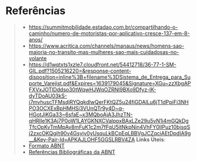 # Referências
> - https://summitmobilidade.estadao.com.br/compartilhando-o-caminho/numero-de-motoristas-por-aplicativo-cresce-137-em-8-anos/
> - https://www.acritica.com/channels/manaus/news/homens-sao-maioria-no-transito-mas-mulheres-sao-mais-cuidadosas-no-volante
> - https://d1wqtxts1xzle7.cloudfront.net/54412718/36-77-1-SM-GIL.pdf?1505216220=&response-content-disposition=inline%3B+filename%3DSistema_de_Entrega_para_Suporte_Varejist.pdf&Expires=1639179045&Signature=XGu~zzXbgAPFXVxJOTlDddso30tWqwHJWqOZRNl9BXo9Dfyz-lK-dyTDoAU03kS-j7mvhuscTFMsdjRYQqkdIwQerFKtQZ5u24fjGDAlLu6jT1dPpiFi3NHPO3OCXExBpHMHSi3VUnQTr9y4D~q-HGotJjKGa33~6sfaE~x3MQboAjA3JhzTN-qHRIIe1K3Aj7P0oW1LAYGKNXCValppxBAxLZe29u5vN1i4mGQkDgTfcOpKvTmMpAv8mFuK1c2m7fFqU5itNkpNin4VhFY0lIPuz10bjsqSj2zxcOKQgih90v4Gsyjy0yUsquLkBCpEqLBBVgJCZqciAEtDpdIA9g__&Key-Pair-Id=APKAJLOHF5GGSLRBV4ZA
> **Links Úteis**:
> - [Formato ABNT](https://www.normastecnicas.com/abnt/trabalhos-academicos/referencias/)
> - [Referências Bibliográficas da ABNT](https://comunidade.rockcontent.com/referencia-bibliografica-abnt/)
